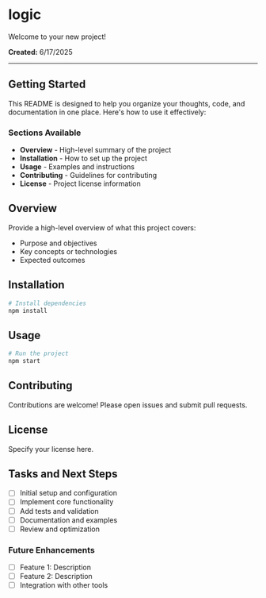 # logic

Welcome to your new project!

**Created:** 6/17/2025

---

## Getting Started

This README is designed to help you organize your thoughts, code, and documentation in one place. Here's how to use it effectively:

### Sections Available
- **Overview** - High-level summary of the project
- **Installation** - How to set up the project
- **Usage** - Examples and instructions
- **Contributing** - Guidelines for contributing
- **License** - Project license information

## Overview

Provide a high-level overview of what this project covers:

- Purpose and objectives
- Key concepts or technologies
- Expected outcomes

## Installation

```bash
# Install dependencies
npm install
```

## Usage

```bash
# Run the project
npm start
```

## Contributing

Contributions are welcome! Please open issues and submit pull requests.

## License

Specify your license here.

## Tasks and Next Steps

- [ ] Initial setup and configuration
- [ ] Implement core functionality
- [ ] Add tests and validation
- [ ] Documentation and examples
- [ ] Review and optimization

### Future Enhancements
- [ ] Feature 1: Description
- [ ] Feature 2: Description
- [ ] Integration with other tools